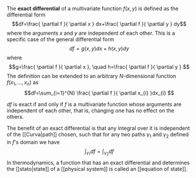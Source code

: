 The **exact differential** of a multivariate function $f(x,y)$ is defined as the differential form
$$df=\frac{ \partial f }{ \partial x } dx+\frac{ \partial f }{ \partial y } dy$$
where the arguments $x$ and $y$ are independent of each other. This is a specific case of the general differential form
$$df=g(x,y)dx+h(x,y)dy$$
where
$$g=\frac{ \partial f }{ \partial x }, \quad h=\frac{ \partial f }{ \partial y } $$
The definition can be extended to an arbitrary $N$-dimensional function $f(x_{1},\ldots,x_{n})$ as
$$df=\sum_{i=1}^{N} \frac{ \partial f }{ \partial x_{i} }dx_{i} $$


$df$ is exact if and only if $f$ is a multivariate function whose arguments are independent of each other, that is, changing one has no effect on the others.

The benefit of an exact differential is that any integral over it is independent of the [[Curva|path]] chosen, such that for any two paths $\gamma_{1}$ and $\gamma_{2}$ defined in $f$'s domain we have
$$\int_{\gamma_{1}}df=\int_{\gamma_{2}}df$$
In thermodynamics, a function that has an exact differential and determines the [[stato|state]] of a [[physical system]] is called an [[equation of state]].
